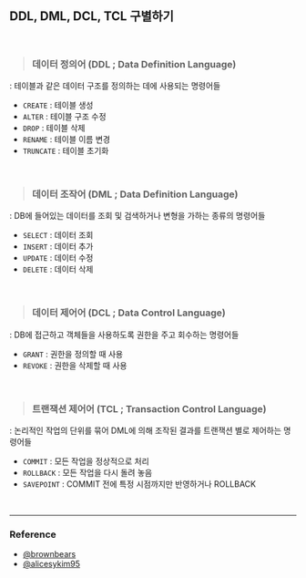 ## DDL, DML, DCL, TCL 구별하기

<br>

> ### 데이터 정의어 (DDL ; Data Definition Language)

: 테이블과 같은 데이터 구조를 정의하는 데에 사용되는 명령어들

- `CREATE` : 테이블 생성
- `ALTER` : 테이블 구조 수정
- `DROP` : 테이블 삭제
- `RENAME` : 테이블 이름 변경
- `TRUNCATE` : 테이블 초기화

<br>

> ### 데이터 조작어 (DML ; Data Definition Language)

: DB에 들어있는 데이터를 조회 및 검색하거나 변형을 가하는 종류의 명령어들

- `SELECT` : 데이터 조회
- `INSERT` : 데이터 추가
- `UPDATE` : 데이터 수정
- `DELETE` : 데이터 삭제

<br>

> ### 데이터 제어어 (DCL ; Data Control Language)

: DB에 접근하고 객체들을 사용하도록 권한을 주고 회수하는 명령어들

- `GRANT` : 권한을 정의할 때 사용
- `REVOKE` : 권한을 삭제할 때 사용

<br>

> ### 트랜잭션 제어어 (TCL ; Transaction Control Language)

: 논리적인 작업의 단위를 묶어 DML에 의해 조작된 결과를 트랜잭션 별로 제어하는 명령어들

- `COMMIT` : 모든 작업을 정상적으로 처리
- `ROLLBACK` : 모든 작업을 다시 돌려 놓음
- `SAVEPOINT` : COMMIT 전에 특정 시점까지만 반영하거나 ROLLBACK

<br>

---

### Reference

- [@brownbears](https://brownbears.tistory.com/180)
- [@alicesykim95](https://velog.io/@alicesykim95/DB-DDL-DML-DCL-TCL%EC%9D%B4%EB%9E%80)
